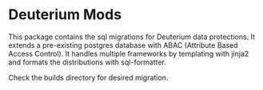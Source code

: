 # Deuterium Mods

This package contains the sql migrations for Deuterium data protections. It extends a pre-existing postgres database with ABAC (Attribute Based Access Control). It handles multiple frameworks by templating with jinja2 and formats the distributions with sql-formatter.

Check the builds directory for desired migration.
